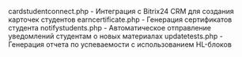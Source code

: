 cardstudentconnect.php -  Интеграция с Bitrix24 CRM для создания карточек студентов
earncertificate.php - Генерация сертификатов студента
notifystudents.php - Автоматическое отправление уведомлений студентам о новых материалах
updatetests.php - Генерация отчета по успеваемости с использованием HL-блоков
